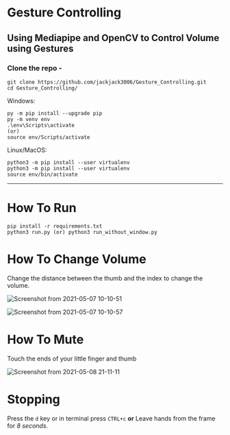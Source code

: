 # Gesture Controlling

## Using Mediapipe and OpenCV to Control Volume using Gestures

### Clone the repo -
```
git clone https://github.com/jackjack3006/Gesture_Controlling.git
cd Gesture_Controlling/
```
Windows: 
```
py -m pip install --upgrade pip
py -m venv env
.\env\Scripts\activate
(or)
source env/Scripts/activate
```
Linux/MacOS:
```
python3 -m pip install --user virtualenv
python3 -m pip install --user virtualenv
source env/bin/activate
```
-----


# How To Run
  ```
  pip install -r requirements.txt
  python3 run.py (or) python3 run_without_window.py
  ```
    
# How To Change Volume
  
  Change the distance between the thumb and the index to change the volume.
  
  ![Screenshot from 2021-05-07 10-10-51](https://user-images.githubusercontent.com/74947682/117399245-ba555900-af1d-11eb-9ca4-0a22fd812723.png)
  
  ![Screenshot from 2021-05-07 10-10-57](https://user-images.githubusercontent.com/74947682/117399254-c3dec100-af1d-11eb-8fca-7eb49c596f70.png)

# How To Mute
  
  Touch the ends of your little finger and thumb
  
  ![Screenshot from 2021-05-08 21-11-11](https://user-images.githubusercontent.com/74947682/117545146-2b8e2c80-b042-11eb-9279-f25eadab2c8e.png)


# Stopping
  
  Press the ```d``` key or in terminal press ```CTRL+c```
  **or**
  Leave hands from the frame for *8 seconds*.

